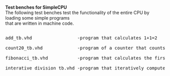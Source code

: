 <b>Test benches for SimpleCPU </b>
<br>The following test benches test the functionality of the entire CPU by loading some simple programs 
<br>that are written in machine code.
<pre class="tab">
<br>add_tb.vhd                 -program that calculates 1+1=2
<br>count20_tb.vhd             -program of a counter that counts from 0 to 20
<br>fibonacci_tb.vhd           -program that calculates the first 17 fibonacci numbers
<br>interative_division_tb.vhd -program that iteratively computes the quotient of two numbers since the SimpleCPU has no hardware divider
</pre>

